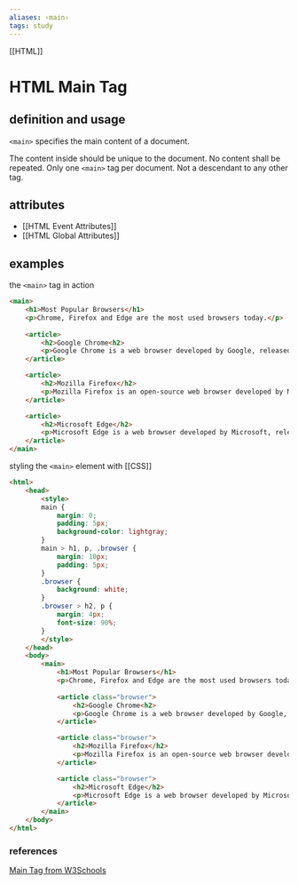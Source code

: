 ```yaml
---
aliases: ‹main›
tags: study
---
```

[[HTML]]
# HTML Main Tag

## definition and usage

`<main>` specifies the main content of a document.

The content inside should be unique to the document.
No content shall be repeated.
Only one `<main>` tag per document.
Not a descendant to any other tag.

## attributes

- [[HTML Event Attributes]]
- [[HTML Global Attributes]]

## examples

the `<main>` tag in action

``` html
<main>
	<h1>Most Popular Browsers</h1>
	<p>Chrome, Firefox and Edge are the most used browsers today.</p>
	
	<article>
		<h2>Google Chrome<h2>
		<p>Google Chrome is a web browser developed by Google, released in 2008. Chrome is the world's most popular web browser today!</p>
	</article>

	<article>
		<h2>Mozilla Firefox</h2>
		<p>Mozilla Firefox is an open-source web browser developed by Mozilla. Firefox has been the second most popular web browser since January, 2018.</p>
	</article>

	<article>
		<h2>Microsoft Edge</h2>
		<p>Microsoft Edge is a web browser developed by Microsoft, released in 2015. Microsoft Edge replaced Internet Explorer.</p>
	</article>
</main>
```

styling the `<main>` element with [[CSS]]

```html
<html>
	<head>
		<style>
		main {
			margin: 0;
			padding: 5px;
			background-color: lightgray;
		}
		main > h1, p, .browser {
			margin: 10px;
			padding: 5px;
		}
		.browser {
			background: white;
		}
		.browser > h2, p {
			margin: 4px;
			font-size: 90%;
		}
		</style>
	</head>
	<body>
		<main>
			<h1>Most Popular Browsers</h1>
			<p>Chrome, Firefox and Edge are the most used browsers today.</p>
	
			<article class="browser">
				<h2>Google Chrome<h2>
				<p>Google Chrome is a web browser developed by Google, released in 2008. Chrome is the world's most popular web browser today!</p>
			</article>

			<article class="browser">
				<h2>Mozilla Firefox</h2>
				<p>Mozilla Firefox is an open-source web browser developed by Mozilla. Firefox has been the second most popular web browser since January, 2018.</p>
			</article>

			<article class="browser">
				<h2>Microsoft Edge</h2>
				<p>Microsoft Edge is a web browser developed by Microsoft, released in 2015. Microsoft Edge replaced Internet Explorer.</p>
			</article>
		</main>
	</body>
</html>
```

### references

[Main Tag from W3Schools](https://www.w3schools.com/tags/tag_main.asp)